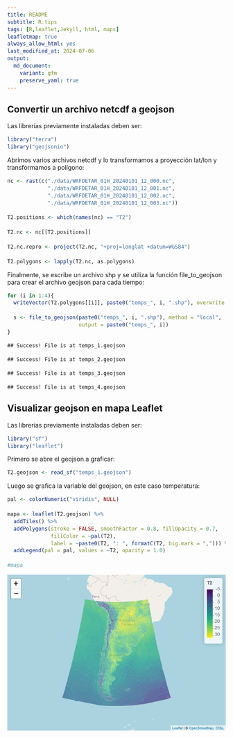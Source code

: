 ```yaml
---
title: README
subtitle: R.tips
tags: [R,leaflet,Jekyll, html, maps]
leafletmap: true
always_allow_html: yes
last_modified_at: 2024-07-06
output: 
  md_document:
    variant: gfm
    preserve_yaml: true
---
```


## Convertir un archivo netcdf a geojson

Las librerías previamente instaladas deben ser:

``` r
library("terra")
library("geojsonio")
```

Abrimos varios archivos netcdf y lo transformamos a proyección lat/lon y
transformamos a polígono:

``` r
nc <- rast(c("./data/WRFDETAR_01H_20240101_12_000.nc",
             "./data/WRFDETAR_01H_20240101_12_001.nc",
             "./data/WRFDETAR_01H_20240101_12_002.nc",
             "./data/WRFDETAR_01H_20240101_12_003.nc"))

T2.positions <- which(names(nc) == "T2")

T2.nc <- nc[[T2.positions]]

T2.nc.repro <- project(T2.nc, "+proj=longlat +datum=WGS84")

T2.polygons <- lapply(T2.nc, as.polygons)
```

Finalmente, se escribe un archivo shp y se utiliza la función
file_to_geojson para crear el archivo geojson para cada tiempo:

``` r
for (i in 1:4){
  writeVector(T2.polygons[[i]], paste0("temps_", i, ".shp"), overwrite = TRUE)

  s <- file_to_geojson(paste0("temps_", i, ".shp"), method = "local",
                       output = paste0("temps_", i))
}
```

    ## Success! File is at temps_1.geojson

    ## Success! File is at temps_2.geojson

    ## Success! File is at temps_3.geojson

    ## Success! File is at temps_4.geojson

## Visualizar geojson en mapa Leaflet

Las librerías previamente instaladas deben ser:

``` r
library("sf")
library("leaflet")
```

Primero se abre el geojson a graficar:

``` r
T2.geojson <- read_sf("temps_1.geojson") 
```

Luego se grafica la variable del geojson, en este caso temperatura:

``` r
pal <- colorNumeric("viridis", NULL)

mapa <- leaflet(T2.geojson) %>%
  addTiles() %>%
  addPolygons(stroke = FALSE, smoothFactor = 0.8, fillOpacity = 0.7,
              fillColor = ~pal(T2),
              label = ~paste0(T2, ": ", formatC(T2, big.mark = ","))) %>%
  addLegend(pal = pal, values = ~T2, opacity = 1.0)

#mapa
```
![](README_files/figure-gfm/unnamed-chunk-6-1.png)<!-- -->

<!--html_preserve-->
<div id="htmlwidget_container">
  <div class="leaflet html-widget html-fill-item" id="htmlwidget-89cdd73cb22bb4e8118b" style="width:100%;height:400px;"></div>
</div>
<script type="application/json" data-for="htmlwidget-89cdd73cb22bb4e8118b">

## Ploting MCD12Q1 MODIS Product

The data is available in data folder. First, open the data with terra
package

``` r
list.pathname <- list.files("./data", pattern = "hdf", full.names = TRUE)

data <- lapply(list.pathname, FUN = rast)
```

Now, creation of mosaic with each hdf.

``` r
data.mosaic <- mosaic(data[[1]], data[[2]], data[[3]], data[[4]], data[[5]], data[[6]], data[[7]], data[[8]], data[[9]])
```

    ## |---------|---------|---------|---------|=========================================                                          

Lastly, ploting of data with no change of projection, the numbers
represent soil type

``` r
plot(data.mosaic$LC_Type1)
```

![](README_files/figure-gfm/unnamed-chunk-9-1.png)<!-- -->
